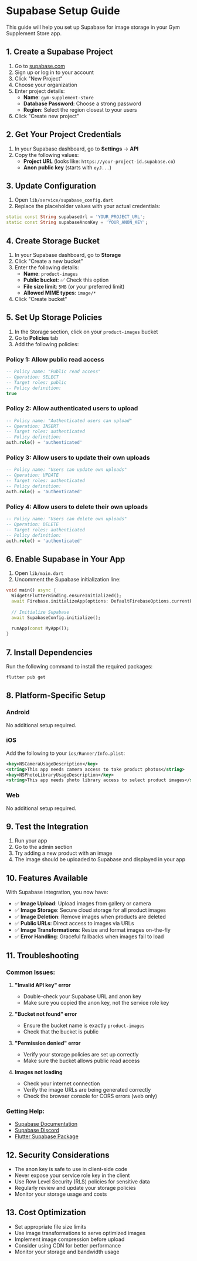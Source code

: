 # Supabase Setup Guide

This guide will help you set up Supabase for image storage in your Gym Supplement Store app.

## 1. Create a Supabase Project

1. Go to [supabase.com](https://supabase.com)
2. Sign up or log in to your account
3. Click "New Project"
4. Choose your organization
5. Enter project details:
   - **Name**: `gym-supplement-store`
   - **Database Password**: Choose a strong password
   - **Region**: Select the region closest to your users
6. Click "Create new project"

## 2. Get Your Project Credentials

1. In your Supabase dashboard, go to **Settings** → **API**
2. Copy the following values:
   - **Project URL** (looks like: `https://your-project-id.supabase.co`)
   - **Anon public key** (starts with `eyJ...`)

## 3. Update Configuration

1. Open `lib/service/supabase_config.dart`
2. Replace the placeholder values with your actual credentials:

```dart
static const String supabaseUrl = 'YOUR_PROJECT_URL';
static const String supabaseAnonKey = 'YOUR_ANON_KEY';
```

## 4. Create Storage Bucket

1. In your Supabase dashboard, go to **Storage**
2. Click "Create a new bucket"
3. Enter the following details:
   - **Name**: `product-images`
   - **Public bucket**: ✅ Check this option
   - **File size limit**: `5MB` (or your preferred limit)
   - **Allowed MIME types**: `image/*`
4. Click "Create bucket"

## 5. Set Up Storage Policies

1. In the Storage section, click on your `product-images` bucket
2. Go to **Policies** tab
3. Add the following policies:

### Policy 1: Allow public read access
```sql
-- Policy name: "Public read access"
-- Operation: SELECT
-- Target roles: public
-- Policy definition:
true
```

### Policy 2: Allow authenticated users to upload
```sql
-- Policy name: "Authenticated users can upload"
-- Operation: INSERT
-- Target roles: authenticated
-- Policy definition:
auth.role() = 'authenticated'
```

### Policy 3: Allow users to update their own uploads
```sql
-- Policy name: "Users can update own uploads"
-- Operation: UPDATE
-- Target roles: authenticated
-- Policy definition:
auth.role() = 'authenticated'
```

### Policy 4: Allow users to delete their own uploads
```sql
-- Policy name: "Users can delete own uploads"
-- Operation: DELETE
-- Target roles: authenticated
-- Policy definition:
auth.role() = 'authenticated'
```

## 6. Enable Supabase in Your App

1. Open `lib/main.dart`
2. Uncomment the Supabase initialization line:

```dart
void main() async {
  WidgetsFlutterBinding.ensureInitialized();
  await Firebase.initializeApp(options: DefaultFirebaseOptions.currentPlatform);
  
  // Initialize Supabase
  await SupabaseConfig.initialize();
  
  runApp(const MyApp());
}
```

## 7. Install Dependencies

Run the following command to install the required packages:

```bash
flutter pub get
```

## 8. Platform-Specific Setup

### Android
No additional setup required.

### iOS
Add the following to your `ios/Runner/Info.plist`:

```xml
<key>NSCameraUsageDescription</key>
<string>This app needs camera access to take product photos</string>
<key>NSPhotoLibraryUsageDescription</key>
<string>This app needs photo library access to select product images</string>
```

### Web
No additional setup required.

## 9. Test the Integration

1. Run your app
2. Go to the admin section
3. Try adding a new product with an image
4. The image should be uploaded to Supabase and displayed in your app

## 10. Features Available

With Supabase integration, you now have:

- ✅ **Image Upload**: Upload images from gallery or camera
- ✅ **Image Storage**: Secure cloud storage for all product images
- ✅ **Image Deletion**: Remove images when products are deleted
- ✅ **Public URLs**: Direct access to images via URLs
- ✅ **Image Transformations**: Resize and format images on-the-fly
- ✅ **Error Handling**: Graceful fallbacks when images fail to load

## 11. Troubleshooting

### Common Issues:

1. **"Invalid API key" error**
   - Double-check your Supabase URL and anon key
   - Make sure you copied the anon key, not the service role key

2. **"Bucket not found" error**
   - Ensure the bucket name is exactly `product-images`
   - Check that the bucket is public

3. **"Permission denied" error**
   - Verify your storage policies are set up correctly
   - Make sure the bucket allows public read access

4. **Images not loading**
   - Check your internet connection
   - Verify the image URLs are being generated correctly
   - Check the browser console for CORS errors (web only)

### Getting Help:

- [Supabase Documentation](https://supabase.com/docs)
- [Supabase Discord](https://discord.supabase.com)
- [Flutter Supabase Package](https://pub.dev/packages/supabase_flutter)

## 12. Security Considerations

- The anon key is safe to use in client-side code
- Never expose your service role key in the client
- Use Row Level Security (RLS) policies for sensitive data
- Regularly review and update your storage policies
- Monitor your storage usage and costs

## 13. Cost Optimization

- Set appropriate file size limits
- Use image transformations to serve optimized images
- Implement image compression before upload
- Consider using CDN for better performance
- Monitor your storage and bandwidth usage 